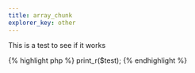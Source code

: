 ```yaml
---
title: array_chunk
explorer_key: other
---
```

This is a test to see if it works

{% highlight php %}
    print_r($test);
{% endhighlight %}